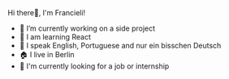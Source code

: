 ##
Hi there👋, I'm Francieli!

- 🔭 I’m currently working on a side project
- 🌱 I am learning React
- 💬 I speak English, Portuguese and nur ein bisschen Deutsch
- 🏠 I live in Berlin
- 📌 I'm currently looking for a job or internship
##
